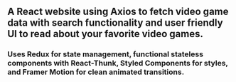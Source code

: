 ## A React website using Axios to fetch video game data with search functionality and user friendly UI to read about your favorite video games. 
### Uses Redux for state management, functional stateless components with React-Thunk, Styled Components for styles, and Framer Motion for clean animated transitions. 
